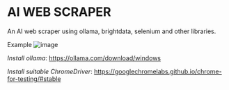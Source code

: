 # **AI WEB SCRAPER**
An AI web scraper using ollama, brightdata, selenium and other libraries.

Example
![image](https://github.com/user-attachments/assets/5681aabd-8a60-4bc1-bec8-8f2f7a1aaa92)

*Install ollama*: https://ollama.com/download/windows

*Install suitable ChromeDriver*: https://googlechromelabs.github.io/chrome-for-testing/#stable
